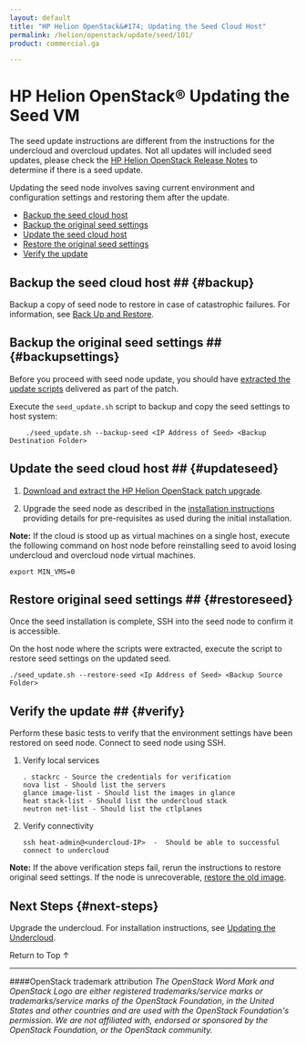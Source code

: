 ```yaml
---
layout: default
title: "HP Helion OpenStack&#174; Updating the Seed Cloud Host"
permalink: /helion/openstack/update/seed/101/
product: commercial.ga

---
```

<!--PUBLISHED-->


<script>

function PageRefresh {
onLoad="window.refresh"
}

PageRefresh();

</script>
<!--
<p style="font-size: small;"> <a href="/helion/openstack/">&#9664; PREV | <a href="/helion/openstack/">&#9650; UP</a> | <a href="/helion/openstack/faq/">NEXT &#9654; </a></p>
-->
# HP Helion OpenStack&reg; Updating the Seed VM

The seed update instructions are different from the instructions for the undercloud and overcloud updates.  Not all updates will included seed updates, please check the [HP Helion OpenStack Release Notes](/helion/openstack/release-notes/) to determine if there is a seed update.

Updating the seed node involves saving current environment and configuration settings and restoring them after the update.

* [Backup the seed cloud host](#backup)
* [Backup the original seed settings](#backupsettings)
* [Update the seed cloud host](#updateseed)
* [Restore the original seed settings](#restoreseed)
* [Verify the update](#verify)

## Backup the seed cloud host ## {#backup}

Backup a copy of seed node to restore in case of catastrophic failures.  For information, see [Back Up and Restore](/helion/openstack/backup.restore/).  

## Backup the original seed settings ## {#backupsettings}

Before you proceed with seed node update, you should have [extracted the update scripts](/helion/openstack/update/prereqs/101/#extract) delivered as part of the patch.  

Execute the `seed_update.sh` script to backup and copy the seed settings to host system:

		./seed_update.sh --backup-seed <IP Address of Seed> <Backup Destination Folder>

## Update the seed cloud host ## {#updateseed}

1. [Download and extract the HP Helion OpenStack patch upgrade](/helion/openstack/update/download/101/).  

2. Upgrade the seed node as described in the [installation instructions](/helion/openstack/install/overview/) providing details for pre-requisites as used during  the initial installation.

**Note:** If the cloud is stood up as virtual machines on a single host, execute the following command on host node before reinstalling seed to avoid losing undercloud and overcloud node virtual machines.

	export MIN_VMS=0

## Restore original seed settings ## {#restoreseed}

Once the seed installation is complete, SSH into the seed node to confirm it is accessible.  

On the host node where the scripts were extracted, execute the script to restore seed settings on the updated seed.

	./seed_update.sh --restore-seed <Ip Address of Seed> <Backup Source Folder>

## Verify the update ## {#verify}

Perform these basic tests to verify that the environment settings have been restored on seed node.  Connect to seed node using SSH.

1.	Verify local services

		. stackrc - Source the credentials for verification 
		nova list - Should list the servers
		glance image-list - Should list the images in glance
		heat stack-list - Should list the undercloud stack
		neutron net-list - Should list the ctlplanes

2.	Verify connectivity

		ssh heat-admin@<undercloud-IP>  -  Should be able to successful connect to undercloud

**Note:** If the above verification steps fail, rerun the instructions to restore original seed settings. If the node is unrecoverable, [restore the old image](/helion/openstack/backup.restore/).  


## Next Steps {#next-steps}

Upgrade the undercloud. For installation instructions, see [Updating the Undercloud](/helion/openstack/update/undercloud/101/).


<a href="#top" style="padding:14px 0px 14px 0px; text-decoration: none;"> Return to Top &#8593; </a>


----
####OpenStack trademark attribution
*The OpenStack Word Mark and OpenStack Logo are either registered trademarks/service marks or trademarks/service marks of the OpenStack Foundation, in the United States and other countries and are used with the OpenStack Foundation's permission. We are not affiliated with, endorsed or sponsored by the OpenStack Foundation, or the OpenStack community.*


